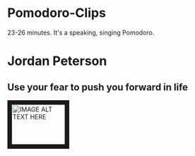 # Pomodoro-Clips
23-26 minutes. It's a speaking, singing Pomodoro. 

# Jordan Peterson

## Use your fear to push you forward in life

<a href="http://www.youtube.com/watch?feature=player_embedded&v=YOUTUBE_VIDEO_ID_HERE
" target="_blank"><img src="http://img.youtube.com/vi/oHfyHuymGcU/0.jpg" 
alt="IMAGE ALT TEXT HERE" width="120" height="90" border="10" /></a>
